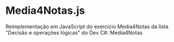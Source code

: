 # Media4Notas.js
Reimplementação em JavaScript do exercício Media4Notas da lista "Decisão e operações lógicas" do Dev C#: Media4Notas
